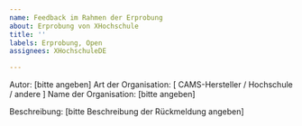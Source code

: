 ```yaml
---
name: Feedback im Rahmen der Erprobung
about: Erprobung von XHochschule
title: ''
labels: Erprobung, Open
assignees: XHochschuleDE

---
```


Autor: [bitte angeben]
Art der Organisation: [ CAMS-Hersteller / Hochschule / andere ]
Name der Organisation: [bitte angeben]

Beschreibung: [bitte Beschreibung der Rückmeldung angeben]
